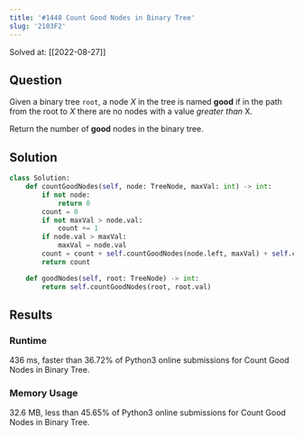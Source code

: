 ```yaml
---
title: '#1448 Count Good Nodes in Binary Tree'
slug: '2103F2'
---
```


Solved at: [[2022-08-27]]

## Question

Given a binary tree `root`, a node *X* in the tree is named **good** if in the path from the root to *X* there are no nodes with a value *greater than* X.

Return the number of **good** nodes in the binary tree.

## Solution

```python
class Solution:
    def countGoodNodes(self, node: TreeNode, maxVal: int) -> int:
        if not node:
            return 0
        count = 0
        if not maxVal > node.val:
            count += 1
        if node.val > maxVal:
            maxVal = node.val
        count = count + self.countGoodNodes(node.left, maxVal) + self.countGoodNodes(node.right, maxVal)
        return count

    def goodNodes(self, root: TreeNode) -> int:
        return self.countGoodNodes(root, root.val)
```

## Results

### Runtime

436 ms, faster than 36.72% of Python3 online submissions for Count Good Nodes in Binary Tree.

### Memory Usage

32.6 MB, less than 45.65% of Python3 online submissions for Count Good Nodes in Binary Tree.
